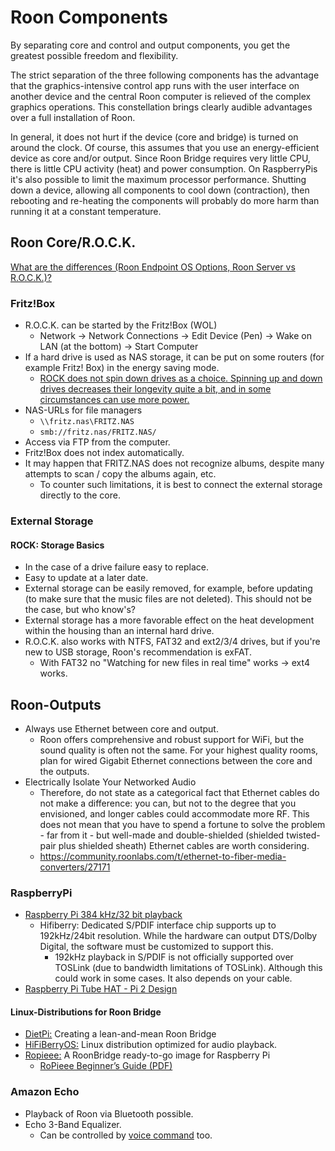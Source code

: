 # Roon Components

By separating core and control and output components, you get the greatest possible freedom and flexibility.

The strict separation of the three following components has the advantage that the graphics-intensive control app runs with the user interface on another device and the central Roon computer is relieved of the complex graphics operations. This constellation brings clearly audible advantages over a full installation of Roon.

In general, it does not hurt if the device (core and bridge) is turned on around the clock. Of course, this assumes that you use an energy-efficient device as core and/or output. Since Roon Bridge requires very little CPU, there is little CPU activity (heat) and power consumption. On RaspberryPis it's also possible to limit the maximum processor performance. Shutting down a device, allowing all components to cool down (contraction), then rebooting and re-heating the components will probably do more harm than running it at a constant temperature.

## Roon Core/R.O.C.K.

[What are the differences (Roon Endpoint OS Options, Roon Server vs R.O.C.K.)?](https://community.roonlabs.com/t/what-are-the-differences-roon-endpoint-os-options-roon-server-vs-rock/26448)

### Fritz!Box

* R.O.C.K. can be started by the Fritz!Box (WOL)
  * Network → Network Connections → Edit Device (Pen) → Wake on LAN (at the bottom) → Start Computer
* If a hard drive is used as NAS storage, it can be put on some routers (for example Fritz! Box) in the energy saving mode.
  * [ROCK does not spin down drives as a choice. Spinning up and down drives decreases their longevity quite a bit, and in some circumstances can use more power.](https://community.roonlabs.com/t/roon-core-idle-activity/30465/11)
* NAS-URLs for file managers
  * `\\fritz.nas\FRITZ.NAS`
  * `smb://fritz.nas/FRITZ.NAS/`
* Access via FTP from the computer.
* Fritz!Box does not index automatically.
* It may happen that FRITZ.NAS does not recognize albums, despite many attempts to scan / copy the albums again, etc.
  * To counter such limitations, it is best to connect the external storage directly to the core.

### External Storage
#### ROCK: Storage Basics

* In the case of a drive failure easy to replace.
* Easy to update at a later date.
* External storage can be easily removed, for example, before updating (to make sure that the music files are not deleted). This should not be the case, but who know's?
* External storage has a more favorable effect on the heat development within the housing than an internal hard drive.
* R.O.C.K. also works with NTFS, FAT32 and ext2/3/4 drives, but if you're new to USB storage, Roon's recommendation is exFAT.
  * With FAT32 no "Watching for new files in real time" works -&gt; ext4 works.

## Roon-Outputs

* Always use Ethernet between core and output.
  * Roon offers comprehensive and robust support for WiFi, but the sound quality is often not the same. For your highest quality rooms, plan for wired Gigabit Ethernet connections between the core and the outputs.
* Electrically Isolate Your Networked Audio
  * Therefore, do not state as a categorical fact that Ethernet cables do not make a difference: you can, but not to the degree that you envisioned, and longer cables could accommodate more RF. This does not mean that you have to spend a fortune to solve the problem - far from it - but well-made and double-shielded (shielded twisted-pair plus shielded sheath) Ethernet cables are worth considering.
  * https://community.roonlabs.com/t/ethernet-to-fiber-media-converters/27171

### RaspberryPi

* [Raspberry Pi 384 kHz/32 bit playback](https://community.roonlabs.com/t/raspberry-pi-384-khz-32-bit-playback/16529)
  * Hifiberry: Dedicated S/PDIF interface chip supports up to 192kHz/24bit resolution. While the hardware can output DTS/Dolby Digital, the software must be customized to support this.
    * 192kHz playback in S/PDIF is not officially supported over TOSLink (due to bandwidth limitations of TOSLink). Although this could work in some cases. It also depends on your cable.
* [Raspberry Pi Tube HAT - Pi 2 Design](http://www.pi2design.com/502hta.html)

#### Linux-Distributions for Roon Bridge

* [DietPi:](https://community.roonlabs.com/t/dietpi-creating-a-lean-and-mean-roon-bridge/13908/2) Creating a lean-and-mean Roon Bridge
* [HiFiBerryOS:](https://www.hifiberry.com/hifiberryos/) Linux distribution optimized for audio playback.
* [Ropieee:](https://ropieee.org/) A RoonBridge ready-to-go image for Raspberry Pi
  * [RoPieee Beginner’s Guide (PDF)](https://community.roonlabs.com/t/ropieee-beginners-guide/36844)

### Amazon Echo

* Playback of Roon via Bluetooth possible.
* Echo 3-Band Equalizer.
  * Can be controlled by [voice command](voice-commands-sonos-roon.md) too.
